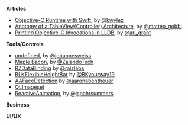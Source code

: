 **Articles**

* [Objective-C Runtime with Swift](http://blog.corywiles.com/objective-c-runtime-with-swfit), by [@kwylez](https://twitter.com/kwylez)
* [Anotomy of a TableView(Controller) Architecture](http://matteogobbi.github.io/blog/2015/03/22/anotomy-of-a-tableview-controller-architecture/), by [@matteo_gobbi](https://twitter.com/matteo_gobbi)
* [Printing Objective-C Invocations in LLDB](http://arigrant.com/blog/2014/2/18/chisels-print-invocation-command), by [@ari_grant](https://twitter.com/ari_grant)


**Tools/Controls**

* [undefined](https://github.com/weissi/swift-undefined), by [@johannesweiss](https://twitter.com/johannesweiss)
* [Maple Bacon](https://github.com/zalando/MapleBacon), by [@ZalandoTech](https://twitter.com/ZalandoTech)
* [RZDataBinding](https://github.com/Raizlabs/RZDataBinding) by [@raizlabs](https://twitter.com/raizlabs)
* [BLKFlexibleHeightBar](https://github.com/bryankeller/BLKFlexibleHeightBar) by [@BKyourway19](https://twitter.com/BKyourway19)
* [AAFaceDetection](https://github.com/aaronabentheuer/AAFaceDetection) by [@aaronabentheuer](https://twitter.com/aaronabentheuer)
* [QLImageset](https://github.com/qfish/QLImageset)
* [ReactiveAnimation](https://github.com/ReactiveCocoa/ReactiveAnimation), by [@jspahrsummers](https://twitter.com/jspahrsummers)

**Business**

**UI/UX**
